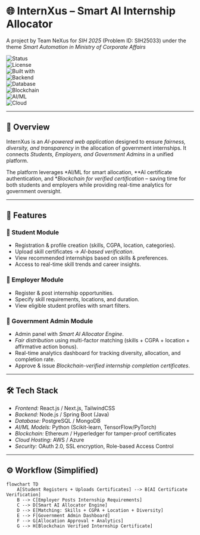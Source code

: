 # 🌐 InternXus – Smart AI Internship Allocator  
A project by Team NeXus for *SIH 2025* (Problem ID: SIH25033) under the theme *Smart Automation in Ministry of Corporate Affairs*  

![Status](https://img.shields.io/badge/Status-In%20Progress-yellow)  
![License](https://img.shields.io/badge/License-MIT-blue)  
![Built with](https://img.shields.io/badge/Frontend-React.js-green)  
![Backend](https://img.shields.io/badge/Backend-Node.js-orange)  
![Database](https://img.shields.io/badge/Database-PostgreSQL-lightblue)  
![Blockchain](https://img.shields.io/badge/Blockchain-Ethereum-purple)  
![AI/ML](https://img.shields.io/badge/AI%2FML-Python-red)  
![Cloud](https://img.shields.io/badge/Cloud-AWS%2FAzure-brightgreen)  

---

## 📌 Overview  
InternXus is an *AI-powered web application* designed to ensure *fairness, diversity, and transparency* in the allocation of government internships. It connects *Students, Employers, and Government Admins* in a unified platform.  

The platform leverages *AI/ML for smart allocation, **AI certificate authentication, and **Blockchain for verified certification* – saving time for both students and employers while providing real-time analytics for government oversight.  

---

## 🚀 Features  
### 🔹 Student Module  
- Registration & profile creation (skills, CGPA, location, categories).  
- Upload skill certificates → *AI-based verification*.  
- View recommended internships based on skills & preferences.  
- Access to real-time skill trends and career insights.  

### 🔹 Employer Module  
- Register & post internship opportunities.  
- Specify skill requirements, locations, and duration.  
- View eligible student profiles with smart filters.  

### 🔹 Government Admin Module  
- Admin panel with *Smart AI Allocator Engine*.  
- *Fair distribution* using multi-factor matching (skills + CGPA + location + affirmative action bonus).  
- Real-time analytics dashboard for tracking diversity, allocation, and completion rate.  
- Approve & issue *Blockchain-verified internship completion certificates*.  

---

## 🛠 Tech Stack  
- *Frontend:* React.js / Next.js, TailwindCSS  
- *Backend:* Node.js / Spring Boot (Java)  
- *Database:* PostgreSQL / MongoDB  
- *AI/ML Models:* Python (Scikit-learn, TensorFlow/PyTorch)  
- *Blockchain:* Ethereum / Hyperledger for tamper-proof certificates  
- *Cloud Hosting:* AWS / Azure  
- *Security:* OAuth 2.0, SSL encryption, Role-based Access Control  

---

## ⚙ Workflow (Simplified)  
```mermaid
flowchart TD
    A[Student Registers + Uploads Certificates] --> B[AI Certificate Verification]
    B --> C[Employer Posts Internship Requirements]
    C --> D[Smart AI Allocator Engine]
    D --> E[Matching: Skills + CGPA + Location + Diversity]
    E --> F[Government Admin Dashboard]
    F --> G[Allocation Approval + Analytics]
    G --> H[Blockchain Verified Internship Certificate]
